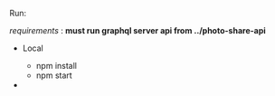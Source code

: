 Run:

*requirements* : **must run graphql server api from ../photo-share-api**

- Local

  - npm install
  - npm start

- [CodeSandBox]: https://codesandbox.io/s/grapgql-request-q2gom?fontsize=14

  
